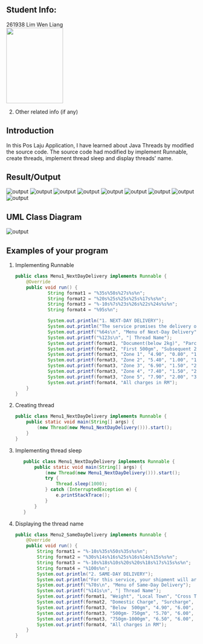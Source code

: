 ## Student Info:
261938 Lim Wen Liang </br>
     <img src="images/Lim%20Wen%20Liang%20261938.PNG" width="150" height="200">

2. Other related info (if any)

## Introduction
In this Pos Laju Application, I have learned about Java Threads by modified the source code.
The source code had modified by implement Runnable, create threads, implement thread sleep and display threads' name.

## Result/Output
![output](images/output_MainMenu.PNG)
![output](images/output_NextDayDelivery1.PNG)
![output](images/output_NextDayDelivery2.PNG)
![output](images/output_SameDayDelivery1.PNG)
![output](images/output_SameDayDelivery2.PNG)
![output](images/output_PrepardBox&Envelope.PNG)
![output](images/output_PosEkspres1.PNG)
![output](images/output_PosEkspres2.PNG)
![output](images/output_Receipt.PNG)

## UML Class Diagram
![output](images/UML_Diagram_PosLajuMalaysia.png)

## Examples of your program  
1. Implementing Runnable     
   ```java
   public class Menu1_NextDayDelivery implements Runnable {
       @Override
       public void run() {
               String format1 = "%35s%50s%27s%s%n";
               String format2 = "%20s%25s%25s%25s%17s%s%n";
               String format3 = "%-10s%7s%23s%26s%22s%24s%s%n";
               String format4 = "%95s%n";
   
               System.out.println("1. NEXT-DAY DELIVERY");
               System.out.println("The service promises the delivery of goods or mails the next day. \nThe table below shows the payment rates by zone, weight and package type.\n");
               System.out.printf("%64s\n", "Menu of Next-Day Delivery");
               System.out.printf("%123s\n", "| Thread Name");
               System.out.printf(format1, "Document(below 2kg)", "Parcel(above 2kg)", "| ", Thread.currentThread().getName());
               System.out.printf(format2, "First 500gm", "Subsequent 250gm", "2.001-2.5kg", "Subsequent 500gm", "| ", Thread.currentThread().getName());
               System.out.printf(format3, "Zone 1", "4.90", "0.80", "10.50", "0.50", "| ", Thread.currentThread().getName());
               System.out.printf(format3, "Zone 2", "5.40", "1.00", "16.00", "2.00", "| ", Thread.currentThread().getName());
               System.out.printf(format3, "Zone 3", "6.90", "1.50", "21.00", "3.00", "| ", Thread.currentThread().getName());
               System.out.printf(format3, "Zone 4", "7.40", "1.50", "26.00", "3.50", "| ", Thread.currentThread().getName());
               System.out.printf(format3, "Zone 5", "7.90", "2.00", "31.00", "4.00", "| ", Thread.currentThread().getName());
               System.out.printf(format4, "All charges in RM");
       }
   }
   ```  
2. Creating thread  
   ```java
   public class Menu1_NextDayDelivery implements Runnable {
       public static void main(String[] args) {   
           (new Thread(new Menu1_NextDayDelivery())).start();
       }
   }   
   ``` 
3. Implementing thread sleep   
   ```java
      public class Menu1_NextDayDelivery implements Runnable {
          public static void main(String[] args) {   
              (new Thread(new Menu1_NextDayDelivery())).start();
              try {
                  Thread.sleep(1000);
              } catch (InterruptedException e) {
                  e.printStackTrace();
              }
          }
      }   
      ```
4. Displaying the thread name      
   ```java
   public class Menu2_SameDayDelivery implements Runnable {
       @Override
       public void run() {
           String format1 = "%-10s%35s%50s%35s%s%n";
           String format2 = "%30s%14s%16s%25s%16s%14s%15s%s%n";
           String format3 = "%-10s%18s%10s%20s%20s%18s%17s%15s%s%n";
           String format4 = "%100s%n";
           System.out.println("2. SAME-DAY DELIVERY");
           System.out.println("For this service, your shipment will arrive on the same day in the same town area. The table below shows the payment rates by weight and town-type.\n");
           System.out.printf("%70s\n", "Menu of Same-Day Delivery");
           System.out.printf("%141s\n", "| Thread Name");
           System.out.printf(format1, "Weight", "Local Town", "Cross Town", "| ", Thread.currentThread().getName());
           System.out.printf(format2, "Domestic Charge", "Surcharge", "Total", "Domestic Charge", "Surcharge", "Total", "| ", Thread.currentThread().getName());
           System.out.printf(format3, "Below  500gm", "4.90", "6.00", "10.90", "5.40", "7.50", "12.90", "| ", Thread.currentThread().getName());
           System.out.printf(format3, "500gm- 750gm", "5.70", "6.00", "11.70", "6.40", "7.50", "13.90", "| ", Thread.currentThread().getName());
           System.out.printf(format3, "750gm-1000gm", "6.50", "6.00", "12.50", "7.40", "7.50", "14.90", "| ", Thread.currentThread().getName());
           System.out.printf(format4, "All charges in RM");
       }
   }
   ```
